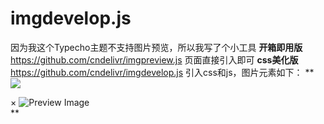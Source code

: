 # imgdevelop.js
因为我这个Typecho主题不支持图片预览，所以我写了个小工具
 **开箱即用版**
 https://github.com/cndelivr/imgpreview.js
 页面直接引入即可
 **css美化版**
 https://github.com/cndelivr/imgdevelop.js
 引入css和js，图片元素如下：
** <!-- HTML代码 -->
<img src="your-image-url.jpg" onclick="previewImage(this)" />

<div id="preview-container">
  <div id="preview-content">
    <span id="close-btn" onclick="closePreview()">×</span>
    <img id="preview-image" src="" alt="Preview Image"/>
  </div>
</div>**
